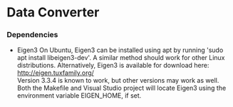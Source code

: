 # Data Converter

### Dependencies
* Eigen3
On Ubuntu, Eigen3 can be installed using apt by running 'sudo apt install libeigen3-dev'. A similar method should work for other Linux distributions. Alternatively, Eigen3 is available for download here: http://eigen.tuxfamily.org/  
Version 3.3.4 is known to work, but other versions may work as well. Both the Makefile and Visual Studio project will locate Eigen3 using the environment variable EIGEN_HOME, if set.
